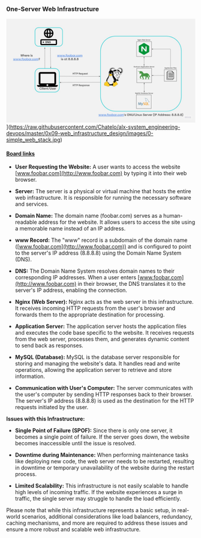 ### 0ne-Server Web Infrastructure

![](https://raw.githubusercontent.com/Chatelo/alx-system_engineering-devops/master/0x09-web_infrastructure_design/images/0-simple_web_stack.jpg)](https://raw.githubusercontent.com/Chatelo/alx-system_engineering-devops/master/0x09-web_infrastructure_design/images/0-simple_web_stack.jpg)


#### [Board links](https://miro.com/app/board/uXjVMETKs68=/ "Visit the Board") 
*   **User Requesting the Website:** A user wants to access the website [www.foobar.com](http://www.foobar.com) by typing it into their web browser.
    
*   **Server:** The server is a physical or virtual machine that hosts the entire web infrastructure. It is responsible for running the necessary software and services.
    
*   **Domain Name:** The domain name (foobar.com) serves as a human-readable address for the website. It allows users to access the site using a memorable name instead of an IP address.
    
*   **www Record:** The "www" record is a subdomain of the domain name ([www.foobar.com](http://www.foobar.com)) and is configured to point to the server's IP address (8.8.8.8) using the Domain Name System (DNS).
    
*   **DNS:** The Domain Name System resolves domain names to their corresponding IP addresses. When a user enters [www.foobar.com](http://www.foobar.com) in their browser, the DNS translates it to the server's IP address, enabling the connection.
    
*   **Nginx (Web Server):** Nginx acts as the web server in this infrastructure. It receives incoming HTTP requests from the user's browser and forwards them to the appropriate destination for processing.
    
*   **Application Server:** The application server hosts the application files and executes the code base specific to the website. It receives requests from the web server, processes them, and generates dynamic content to send back as responses.
    
*   **MySQL (Database):** MySQL is the database server responsible for storing and managing the website's data. It handles read and write operations, allowing the application server to retrieve and store information.
    
*   **Communication with User's Computer:** The server communicates with the user's computer by sending HTTP responses back to their browser. The server's IP address (8.8.8.8) is used as the destination for the HTTP requests initiated by the user.

**Issues with this Infrastructure:**

*   **Single Point of Failure (SPOF):** Since there is only one server, it becomes a single point of failure. If the server goes down, the website becomes inaccessible until the issue is resolved.
    
*   **Downtime during Maintenance:** When performing maintenance tasks like deploying new code, the web server needs to be restarted, resulting in downtime or temporary unavailability of the website during the restart process.
    
*   **Limited Scalability:** This infrastructure is not easily scalable to handle high levels of incoming traffic. If the website experiences a surge in traffic, the single server may struggle to handle the load efficiently.

Please note that while this infrastructure represents a basic setup, in real-world scenarios, additional considerations like load balancers, redundancy, caching mechanisms, and more are required to address these issues and ensure a more robust and scalable web infrastructure.